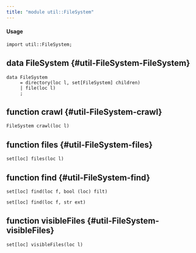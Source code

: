 ```yaml
---
title: "module util::FileSystem"
---
```


#### Usage

`import util::FileSystem;`


## data FileSystem {#util-FileSystem-FileSystem}

```rascal
data FileSystem  
     = directory(loc l, set[FileSystem] children)
     | file(loc l)
     ;
```

## function crawl {#util-FileSystem-crawl}

```rascal
FileSystem crawl(loc l)

```

## function files {#util-FileSystem-files}

```rascal
set[loc] files(loc l)

```

## function find {#util-FileSystem-find}

```rascal
set[loc] find(loc f, bool (loc) filt)

set[loc] find(loc f, str ext)

```

## function visibleFiles {#util-FileSystem-visibleFiles}

```rascal
set[loc] visibleFiles(loc l)

```

